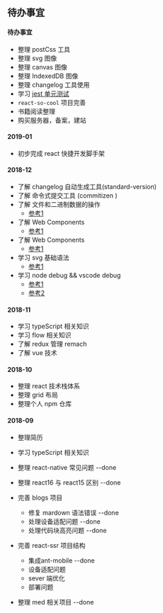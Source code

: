 ## 待办事宜

#### 待办事宜

- 整理 postCss 工具
- 整理 svg 图像
- 整理 canvas 图像
- 整理 IndexedDB 图像
- 整理 changelog 工具使用 
- 学习  [jest 单元测试](http://www.aliued.com/?p=4095)
- `react-so-cool` 项目完善
- 书籍阅读整理
- 购买服务器，备案，建站

#### 2019-01
- 初步完成 react 快捷开发脚手架 

#### 2018-12 
- 了解 changelog 自动生成工具(standard-version)
- 了解 命令式提交工具  (commitizen )
- 了解 文件和二进制数据的操作
  - [参考1 ](http://javascript.ruanyifeng.com/htmlapi/file.html)
- 了解  Web Components
  - [参考1 ](http://javascript.ruanyifeng.com/htmlapi/webcomponents.html)
- 了解  Web Components
  - [参考1 ](http://javascript.ruanyifeng.com/htmlapi/webcomponents.html)
- 学习 svg 基础语法
  -  [参考1](http://javascript.ruanyifeng.com/htmlapi/svg.html)
- 学习 node debug && vscode debug
  - [参考1](http://www.ruanyifeng.com/blog/2018/03/node-debugger.html)
  - [参考2](https://code.visualstudio.com/docs/nodejs/nodejs-debugging)

#### 2018-11

- 学习 typeScript 相关知识
- 学习 flow 相关知识
- 了解 redux 管理 remach
- 了解 vue 技术

#### 2018-10

- 整理 react 技术栈体系
- 整理 grid 布局
- 整理个人 npm 仓库

#### 2018-09 

- 整理简历
- 学习 typeScript 相关知识
- 整理 react-native 常见问题 --done
- 整理 react16 与 react15 区别 --done
- 完善 blogs 项目
    - 修复 mardown 语法错误 --done
    - 处理设备适配问题 --done
    - 处理代码块高亮问题 --done

- 完善 react-ssr 项目结构 
    - 集成ant-mobile --done
    - 设备适配问题
    - sever 端优化 
    - 部署问题

- 整理 med 相关项目 --done